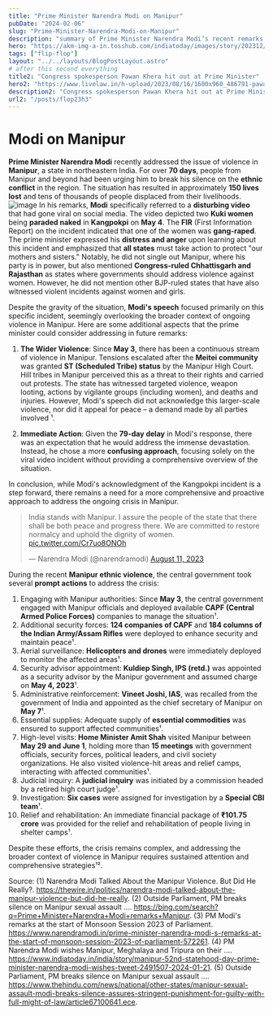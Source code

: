```yaml
---
title: "Prime Minister Narendra Modi on Manipur"
pubDate: "2024-02-06"
slug: "Prime-Minister-Narendra-Modi-on-Manipur"
description: "summary of Prime Minister Narendra Modi’s recent remarks related to Manipur"
hero: "https://akm-img-a-in.tosshub.com/indiatoday/images/story/202312/pm-modi-295340331-16x9_0.jpg?VersionId=1J0jqlnMBv9u2qJhzKgcqBx.DEQ97iwk&size=690:388"
tags: ["flip-flop"]
layout: "../../layouts/BlogPostLayout.astro"
# after this second everything
title2: "Congress spokesperson Pawan Khera hit out at Prime Minister"
hero2: "https://www.livelaw.in/h-upload/2023/08/16/1600x960_486791-pawan-khera.jpg"
description2: "Congress spokesperson Pawan Khera hit out at Prime Minister Narendra #Modi’s continuing silence on Manipur, as the latter paid a visit to Assam on Sunday, January 4. "
url2: "/posts/flop23h3"
---
```


# Modi on Manipur

**Prime Minister Narendra Modi** recently addressed the issue of violence in **Manipur**, a state in northeastern India. For over **70 days**, people from Manipur and beyond had been urging him to break his silence on the **ethnic conflict** in the region. The situation has resulted in approximately **150 lives lost** and tens of thousands of people displaced from their livelihoods.
![image](https://www.imageshine.in/uploads/gallery/narendra-modi-images.jpg)
In his remarks, **Modi** specifically referred to a **disturbing video** that had gone viral on social media. The video depicted two **Kuki women** being **paraded naked** in **Kangpokpi** on **May 4**. The **FIR** (First Information Report) on the incident indicated that one of the women was **gang-raped**. The prime minister expressed his **distress and anger** upon learning about this incident and emphasized that **all states** must take action to protect "our mothers and sisters." Notably, he did not single out Manipur, where his party is in power, but also mentioned **Congress-ruled Chhattisgarh and Rajasthan** as states where governments should address violence against women. However, he did not mention other BJP-ruled states that have also witnessed violent incidents against women and girls.

Despite the gravity of the situation, **Modi's speech** focused primarily on this specific incident, seemingly overlooking the broader context of ongoing violence in Manipur. Here are some additional aspects that the prime minister could consider addressing in future remarks:

1. **The Wider Violence**: Since **May 3**, there has been a continuous stream of violence in Manipur. Tensions escalated after the **Meitei community** was granted **ST (Scheduled Tribe) status** by the Manipur High Court. Hill tribes in Manipur perceived this as a threat to their rights and carried out protests. The state has witnessed targeted violence, weapon looting, actions by vigilante groups (including women), and deaths and injuries. However, Modi's speech did not acknowledge this larger-scale violence, nor did it appeal for peace – a demand made by all parties involved ¹.

2. **Immediate Action**: Given the **79-day delay** in Modi's response, there was an expectation that he would address the immense devastation. Instead, he chose a more **confusing approach**, focusing solely on the viral video incident without providing a comprehensive overview of the situation.

In conclusion, while Modi's acknowledgment of the Kangpokpi incident is a step forward, there remains a need for a more comprehensive and proactive approach to address the ongoing crisis in Manipur.

<blockquote class="twitter-tweet"><p lang="en" dir="ltr">India stands with Manipur. I assure the people of the state that there shall be both peace and progress there. We are committed to restore normalcy and uphold the dignity of women. <a href="https://t.co/Cr7uo8ONOh">pic.twitter.com/Cr7uo8ONOh</a></p>&mdash; Narendra Modi (@narendramodi) <a href="https://twitter.com/narendramodi/status/1689841992556277760?ref_src=twsrc%5Etfw">August 11, 2023</a></blockquote> <script async src="https://platform.twitter.com/widgets.js" charset="utf-8"></script>

During the recent **Manipur ethnic violence**, the central government took several **prompt actions** to address the crisis:

1. Engaging with Manipur authorities: Since **May 3**, the central government engaged with Manipur officials and deployed available **CAPF (Central Armed Police Forces)** companies to manage the situation¹.
2. Additional security forces: **124 companies of CAPF** and **184 columns of the Indian Army/Assam Rifles** were deployed to enhance security and maintain peace¹.
3. Aerial surveillance: **Helicopters and drones** were immediately deployed to monitor the affected areas¹.
4. Security advisor appointment: **Kuldiep Singh, IPS (retd.)** was appointed as a security advisor by the Manipur government and assumed charge on **May 4, 2023**¹.
5. Administrative reinforcement: **Vineet Joshi, IAS**, was recalled from the government of India and appointed as the chief secretary of Manipur on **May 7**¹.
6. Essential supplies: Adequate supply of **essential commodities** was ensured to support affected communities¹.
7. High-level visits: **Home Minister Amit Shah** visited Manipur between **May 29 and June 1**, holding more than **15 meetings** with government officials, security forces, political leaders, and civil society organizations. He also visited violence-hit areas and relief camps, interacting with affected communities¹.
8. Judicial inquiry: A **judicial inquiry** was initiated by a commission headed by a retired high court judge¹.
9. Investigation: **Six cases** were assigned for investigation by a **Special CBI team**¹.
10. Relief and rehabilitation: An immediate financial package of **₹101.75 crore** was provided for the relief and rehabilitation of people living in shelter camps¹.

Despite these efforts, the crisis remains complex, and addressing the broader context of violence in Manipur requires sustained attention and comprehensive strategies¹².


Source: 
(1) Narendra Modi Talked About the Manipur Violence. But Did He Really?. https://thewire.in/politics/narendra-modi-talked-about-the-manipur-violence-but-did-he-really.
(2) Outside Parliament, PM breaks silence on Manipur sexual assault .... https://bing.com/search?q=Prime+Minister+Narendra+Modi+remarks+Manipur.
(3) PM Modi's remarks at the start of Monsoon Session 2023 of Parliament. https://www.narendramodi.in/prime-minister-narendra-modi-s-remarks-at-the-start-of-monsoon-session-2023-of-parliament-572261.
(4) PM Narendra Modi wishes Manipur, Meghalaya and Tripura on their .... https://www.indiatoday.in/india/story/manipur-52nd-statehood-day-prime-minister-narendra-modi-wishes-tweet-2491507-2024-01-21.
(5) Outside Parliament, PM breaks silence on Manipur sexual assault .... https://www.thehindu.com/news/national/other-states/manipur-sexual-assault-modi-breaks-silence-assures-stringent-punishment-for-guilty-with-full-might-of-law/article67100641.ece.